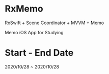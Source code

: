 # RxMemo
RxSwift + Scene Coordinator + MVVM + Memo 

Memo iOS App for Studying

# Start - End Date
2020/10/28 ~ 2020/10/28
